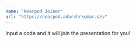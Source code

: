 ```yaml
---
name: "Nearpod Joiner"
url: "https://nearpod.adarshrkumar.dev"
---
```

<!-- markdownlint-disable MD041 -->

Input a code and it will join the presentation for you!

